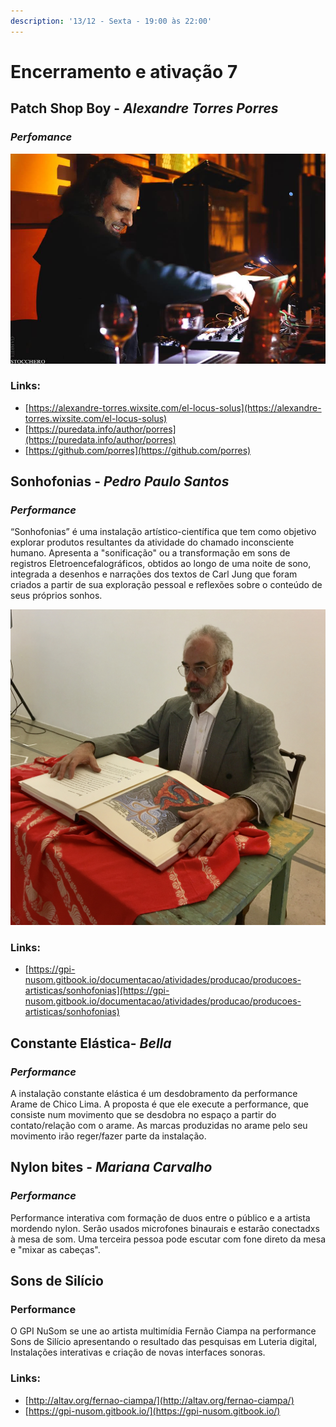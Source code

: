 ```yaml
---
description: '13/12 - Sexta - 19:00 às 22:00'
---
```


# Encerramento e ativação 7

## **Patch Shop Boy**​ - _Alexandre Torres Porres_

### _Perfomance_

![](../../../../.gitbook/assets/porres_performance.jpg)

### Links:

* [https://alexandre-torres.wixsite.com/el-locus-solus](https://alexandre-torres.wixsite.com/el-locus-solus)
* [https://puredata.info/author/porres](https://puredata.info/author/porres)
* [https://github.com/porres](https://github.com/porres)

## **Sonhofonias**​ - _Pedro Paulo Santos_

### _Performance_

“Sonhofonias” é uma instalação artístico-científica que tem como objetivo explorar produtos resultantes da atividade do chamado inconsciente humano. Apresenta a "sonificação" ou a transformação em sons de registros Eletroencefalográficos, obtidos ao longo de uma noite de sono, integrada a desenhos e narrações dos textos de Carl Jung que foram criados a partir de sua exploração pessoal e reflexões sobre o conteúdo de seus próprios sonhos. 

![](../../../../.gitbook/assets/img_4068.jpg)

### Links:

* [https://gpi-nusom.gitbook.io/documentacao/atividades/producao/producoes-artisticas/sonhofonias](https://gpi-nusom.gitbook.io/documentacao/atividades/producao/producoes-artisticas/sonhofonias)

## **Constante Elástica**​ - _Bella_

### _Performance_

A instalação constante elástica é um desdobramento da performance Arame de Chico Lima. A proposta é que ele execute a performance, que consiste num movimento que se desdobra no espaço a partir do contato/relação com o arame. As marcas produzidas no arame pelo seu movimento irão reger/fazer parte da instalação.

## **Nylon bites**​ - _Mariana Carvalho_

### _Performance_

Performance interativa com formação de duos entre o público e a artista mordendo nylon. Serão usados microfones binaurais e estarão conectadxs à mesa de som. Uma terceira pessoa pode escutar com fone direto da mesa e "mixar as cabeças". 

## Sons de Silício

### Performance

O GPI NuSom se une ao artista multimídia Fernão Ciampa na performance Sons de Silício apresentando o resultado das pesquisas em Luteria digital, Instalações interativas e criação de novas interfaces sonoras.

### Links:

* [http://altav.org/fernao-ciampa/](http://altav.org/fernao-ciampa/)
* [https://gpi-nusom.gitbook.io/](https://gpi-nusom.gitbook.io/)

